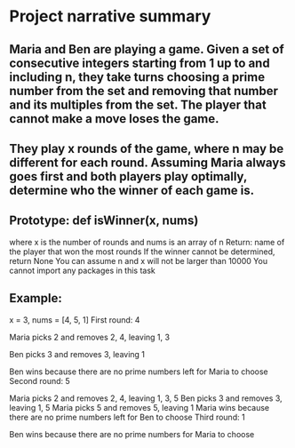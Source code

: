 # Project narrative summary

## Maria and Ben are playing a game. Given a set of consecutive integers starting from 1 up to and including n, they take turns choosing a prime number from the set and removing that number and its multiples from the set. The player that cannot make a move loses the game.

## They play x rounds of the game, where n may be different for each round. Assuming Maria always goes first and both players play optimally, determine who the winner of each game is.

## Prototype: def isWinner(x, nums)

where x is the number of rounds and nums is an array of n
Return: name of the player that won the most rounds
If the winner cannot be determined, return None
You can assume n and x will not be larger than 10000
You cannot import any packages in this task

## Example:

x = 3, nums = [4, 5, 1]
First round: 4

Maria picks 2 and removes 2, 4, leaving 1, 3

Ben picks 3 and removes 3, leaving 1

Ben wins because there are no prime numbers left for Maria to choose
Second round: 5

Maria picks 2 and removes 2, 4, leaving 1, 3, 5
Ben picks 3 and removes 3, leaving 1, 5
Maria picks 5 and removes 5, leaving 1
Maria wins because there are no prime numbers left for Ben to choose
Third round: 1

Ben wins because there are no prime numbers for Maria to choose
